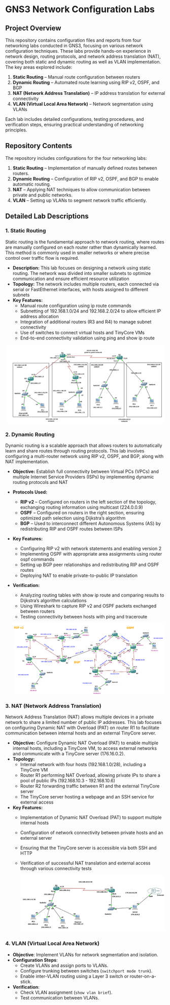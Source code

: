 # GNS3 Network Configuration Labs

## Project Overview
This repository contains configuration files and reports from four networking labs conducted in GNS3, focusing on various network configuration techniques. These labs provide hands-on experience in network design, routing protocols, and network address translation (NAT), covering both static and dynamic routing as well as VLAN implementation. The key areas explored include:

1. **Static Routing** – Manual route configuration between routers
2. **Dynamic Routing** – Automated route learning using RIP v2, OSPF, and BGP
3. **NAT (Network Address Translation)** – IP address translation for external connectivity
4. **VLAN (Virtual Local Area Network)** – Network segmentation using VLANs

Each lab includes detailed configurations, testing procedures, and verification steps, ensuring practical understanding of networking principles.

## Repository Contents
The repository includes configurations for the four networking labs:

1. **Static Routing** – Implementation of manually defined routes between routers.
2. **Dynamic Routing** – Configuration of RIP v2, OSPF, and BGP to enable automatic routing.
3. **NAT** – Applying NAT techniques to allow communication between private and public networks.
4. **VLAN** – Setting up VLANs to segment network traffic efficiently.

## Detailed Lab Descriptions

### 1. Static Routing
Static routing is the fundamental approach to network routing, where routes are manually configured on each router rather than dynamically learned. This method is commonly used in smaller networks or where precise control over traffic flow is required.
- **Description:** This lab focuses on designing a network using static routing. The network was divided into smaller subnets to optimize communication and ensure efficient resource utilization
- **Topology:** The network includes multiple routers, each connected via serial or FastEthernet interfaces, with hosts assigned to different subnets
- **Key Features:**
  - Manual route configuration using ip route commands
  - Subnetting of 192.168.1.0/24 and 192.168.2.0/24 to allow efficient IP address allocation
  - Integration of additional routers (R3 and R4) to manage subnet connectivity
  - Use of switches to connect virtual hosts and TinyCore VMs
  - End-to-end connectivity validation using ping and show ip route
  
![Network Topology](static%20routing/image.png)

### 2. Dynamic Routing
Dynamic routing is a scalable approach that allows routers to automatically learn and share routes through routing protocols. This lab involves configuring a multi-router network using RIP v2, OSPF, and BGP, along with NAT implementation.
- **Objective:** Establish full connectivity between Virtual PCs (VPCs) and multiple Internet Service Providers (ISPs) by implementing dynamic routing protocols and NAT
- **Protocols Used:**
  - **RIP v2** – Configured on routers in the left section of the topology, exchanging routing information using multicast (224.0.0.9)
  - **OSPF** – Configured on routers in the right section, ensuring optimized path selection using Dijkstra’s algorithm
  - **BGP** – Used to interconnect different Autonomous Systems (AS) by redistributing RIP and OSPF routes between ISPs
- **Key Features:**
  - Configuring RIP v2 with network statements and enabling version 2
  - Implementing OSPF with appropriate area assignments using router ospf commands
  - Setting up BGP peer relationships and redistributing RIP and OSPF routes
  - Deploying NAT to enable private-to-public IP translation
- **Verification:**
  - Analyzing routing tables with show ip route and comparing results to Dijkstra’s algorithm calculations
  - Using Wireshark to capture RIP v2 and OSPF packets exchanged between routers
  - Testing connectivity between hosts with ping and traceroute
 
   ![Network Topology](dynamic%20routing/image.png)

### 3. NAT (Network Address Translation)
Network Address Translation (NAT) allows multiple devices in a private network to share a limited number of public IP addresses. This lab focuses on configuring Dynamic NAT with Overload (PAT) on router R1 to facilitate communication between internal hosts and an external TinyCore server.
- **Objective:** Configure Dynamic NAT Overload (PAT) to enable multiple internal hosts, including a TinyCore VM, to access external networks and communicate with a TinyCore server (176.16.0.2).
- **Topology:**
  - Internal network with four hosts (192.168.1.0/28), including a TinyCore VM
  - Router R1 performing NAT Overload, allowing private IPs to share a pool of public IPs (192.168.10.3 - 192.168.10.6)
  - Router R2 forwarding traffic between R1 and the external TinyCore server
  - The TinyCore server hosting a webpage and an SSH service for external access
- **Key Features:**
  - Implementation of Dynamic NAT Overload (PAT) to support multiple internal hosts
  - Configuration of network connectivity between private hosts and an external server
  - Ensuring that the TinyCore server is accessible via both SSH and HTTP
  - Verification of successful NAT translation and external access through various connectivity tests
 
    ![Network Topology](nat/image.png)

### 4. VLAN (Virtual Local Area Network)
- **Objective**: Implement VLANs for network segmentation and isolation.
- **Configuration Steps**:
  - Create VLANs and assign ports to VLANs.
  - Configure trunking between switches (`switchport mode trunk`).
  - Enable inter-VLAN routing using a Layer 3 switch or router-on-a-stick.
- **Verification**:
  - Check VLAN assignment (`show vlan brief`).
  - Test communication between VLANs.

